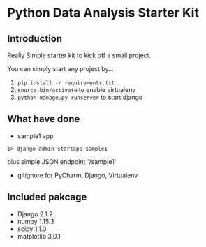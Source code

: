# Python Data Analysis Starter Kit

## Introduction

Really Simple starter kit to kick off a small project.

You can simply start any project by...

1. `pip install -r requirements.txt`
2. `source bin/activate` to enable virtualenv
3. `python manage.py runserver` to start django

## What have done

- sample1 app

```
$> django-admin startapp sample1
```

plus simple JSON endpoint '/sample1'

- gitignore for PyCharm, Django, Virtualenv

## Included pakcage

- Django 2.1.2
- numpy 1.15.3
- scipy 1.1.0
- matplotlib 3.0.1


